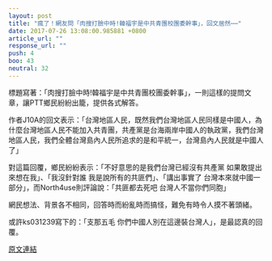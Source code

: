 ```yaml
---
layout: post
title: "瘋了！網友問「肉搜打臉中時!韓福宇是中共青團校團委幹事」，回文居然⋯⋯"
date: 2017-07-26 13:08:00.985881 +0800
article_url: ""
response_url: ""
push: 4
boo: 43
neutral: 32
---
```


標題寫著：「肉搜打臉中時!韓福宇是中共青團校團委幹事」，一則這樣的提問文章，讓PTT鄉民紛紛出籠，提供各式解答。

作者J10A的回文表示：「台灣地區人民，既然我們台灣地區人民同樣是中國人，為什麼台灣地區人民不能加入共青團，共產黨是台海兩岸中國人的執政黨，我們台灣地區人民，我們全體台灣島內人民所追求的是和平統一，台灣島內人民就是中國人了」

對這篇回覆，鄉民紛紛表示：「不好意思的是我們台灣已經沒有共產黨 如果敢提出來想在我」、「我沒針對誰 我是說所有的共匪們」、「講出事實了 台灣本來就中國一部分」，而North4use則評論說：「共匪都去死吧 台灣人不當你們同胞」

網民想法、背景各不相同，回答時而紛亂時而搞怪，難免有時令人摸不著頭緒。

或許ks031239寫下的：「支那五毛 你們中國人別在這邊裝台灣人」，是最認真的回覆。

<a href = "https://www.ptt.cc/bbs/Gossiping/M.1501003696.A.56E.html">原文連結</a>

